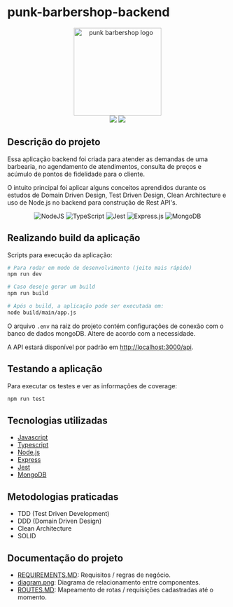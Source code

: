 # punk-barbershop-backend

<div display="inline-block" align="center">
<img src="https://user-images.githubusercontent.com/55285816/154165860-266d2e83-a65a-473b-b163-a111826db8e4.jpg" alt="punk barbershop logo" width="200px"/>
<br>
<img src="https://img.shields.io/github/last-commit/flwedu/punk-barbershop-backend" />
<img src="https://img.shields.io/github/repo-size/flwedu/punk-barbershop-backend" />
</div>

## Descrição do projeto

Essa aplicação backend foi criada para atender as demandas de uma barbearia, no agendamento de atendimentos, consulta de preços e acúmulo de pontos de fidelidade para o cliente.

O intuito principal foi aplicar alguns conceitos aprendidos durante os estudos de Domain Driven Design, Test Driven Design, Clean Architecture e uso de Node.js no backend para construção de Rest API's.

<div display="inline-block" align="center">

![NodeJS](https://img.shields.io/badge/node.js-6DA55F?style=for-the-badge&logo=node.js&logoColor=white)
![TypeScript](https://img.shields.io/badge/typescript-%23007ACC.svg?style=for-the-badge&logo=typescript&logoColor=white)
![Jest](https://img.shields.io/badge/-jest-%23C21325?style=for-the-badge&logo=jest&logoColor=white)
![Express.js](https://img.shields.io/badge/express.js-%23404d59.svg?style=for-the-badge&logo=express&logoColor=%2361DAFB)
![MongoDB](https://img.shields.io/badge/MongoDB-%234ea94b.svg?style=for-the-badge&logo=mongodb&logoColor=white)

</div>

## Realizando build da aplicação

Scripts para execução da aplicação:

```bash
# Para rodar em modo de desenvolvimento (jeito mais rápido)
npm run dev

# Caso deseje gerar um build
npm run build

# Após o build, a aplicação pode ser executada em:
node build/main/app.js
```

O arquivo `.env` na raiz do projeto contém configurações de conexão com o banco de dados mongoDB.
Altere de acordo com a necessidade.

A API estará disponível por padrão em [http://localhost:3000/api]([http://localhost:3000/api).

## Testando a aplicação

Para executar os testes e ver as informações de coverage:

```bash
npm run test
```

## Tecnologias utilizadas

- [Javascript](https://developer.mozilla.org/pt-BR/docs/Web/JavaScript)
- [Typescript](https://www.typescriptlang.org/)
- [Node.js](https://nodejs.org/en/)
- [Express](http://expressjs.com/)
- [Jest](https://jestjs.io/)
- [MongoDB](https://www.mongodb.com/)

## Metodologias praticadas

- TDD (Test Driven Development)
- DDD (Domain Driven Design)
- Clean Architecture
- SOLID

## Documentação do projeto

- [REQUIREMENTS.MD](docs/REQUIREMENTS.MD): Requisitos / regras de negócio.
- [diagram.png](docs/diagram.png): Diagrama de relacionamento entre componentes.
- [ROUTES.MD](docs/ROUTES.MD): Mapeamento de rotas / requisições cadastradas até o momento.
